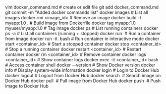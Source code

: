 vim docker_command.md   # create or edit file
git add docker_command.md
git commit -m "Added docker commands list"
docker images                  # List all images
docker rmi <image_id>          # Remove an image
docker build -t myapp:1.0 .    # Build image from Dockerfile
docker tag myapp:1.0 myuser/myapp:1.0   # Tag image
docker ps                      # List running containers
docker ps -a                   # List all containers (running + stopped)
docker run <image>             # Run a container from image
docker run -it <image> bash    # Run container in interactive mode
docker start <container_id>    # Start a stopped container
docker stop <container_id>     # Stop a running container
docker restart <container_id>  # Restart container
docker rm <container_id>       # Remove container
docker logs <container_id>     # Show container logs
docker exec -it <container_id> bash   # Access container shell
docker --version               # Show Docker version
docker info                    # Display system-wide information
docker login                   # Login to Docker Hub
docker logout                  # Logout from Docker Hub
docker search <image>          # Search image on Docker Hub
docker pull <image>            # Pull image from Docker Hub
docker push <image>            # Push image to Docker Hub

